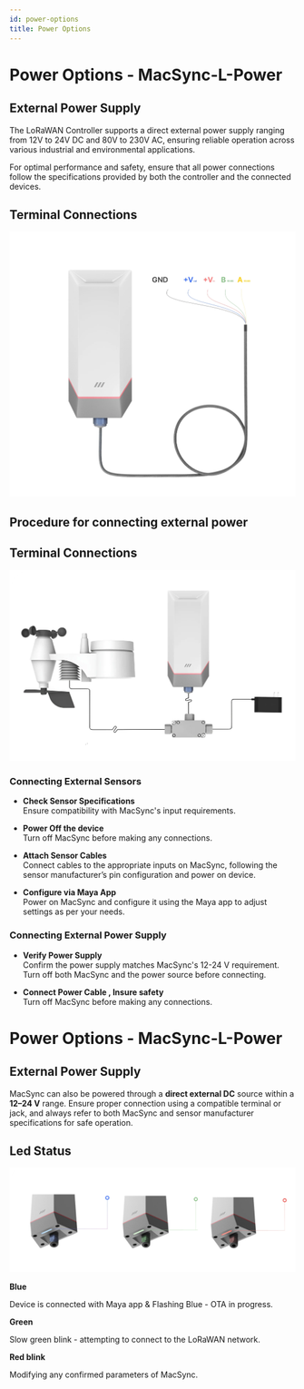 ```yaml
---
id: power-options
title: Power Options
---
```


# Power Options - MacSync-L-Power

## External Power Supply
The LoRaWAN Controller supports a direct external power supply ranging from 12V to 24V DC and 80V to 230V AC, ensuring reliable 
operation across various industrial and environmental applications.

For optimal performance and safety, ensure that all power connections follow the specifications provided by 
both the controller and the connected devices.

## Terminal Connections

![title image](./assets/power.webp)

## Procedure for connecting external power  

<!-- MacSync can also be powered through a **direct external DC** source within a **12–24 V** range. Ensure proper connection using a compatible terminal or jack, and always refer to both MacSync and sensor manufacturer specifications for safe operation. -->

## Terminal Connections

![title image](./assets/externalsensors.webp)

### Connecting External Sensors

- **Check Sensor Specifications**  
  Ensure compatibility with MacSync's input requirements.

- **Power Off the device**  
  Turn off MacSync before making any connections.

- **Attach Sensor Cables**  
  Connect cables to the appropriate inputs on MacSync, following the sensor manufacturer’s pin 
configuration and power on device.


- **Configure via Maya App**  
  Power on MacSync and configure it using the Maya app to adjust settings as per your needs.

### Connecting External Power Supply

- **Verify Power Supply**  
  Confirm the power supply matches MacSync's 12-24 V requirement. Turn off both MacSync and the 
power source before connecting.

- **Connect Power Cable , Insure safety**  
  Turn off MacSync before making any connections.


# Power Options - MacSync-L-Power

## External Power Supply
MacSync can also be powered through a **direct external DC** source within a **12–24 V** range. Ensure proper connection using a compatible terminal or jack, and always refer to both MacSync and sensor manufacturer specifications for safe operation.

## Led Status

![title image](./assets/ledtwo.webp)

<div className="reusable-feature-grid">
  <div className="reusable-feature-card">
    <strong>Blue</strong>
    <p>Device is connected with Maya app & Flashing Blue - OTA in progress. </p>
  </div>
  <div className="reusable-feature-card">
    <strong>Green</strong>
    <p>Slow green blink - attempting to connect to the LoRaWAN network.</p>
  </div>
  <div className="reusable-feature-card">
    <strong>Red blink</strong> 
    <p>Modifying any confirmed parameters of MacSync.</p>
  </div>
</div>



